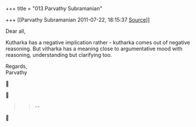 +++
title = "013 Parvathy Subramanian"

+++
[[Parvathy Subramanian	2011-07-22, 18:15:37 [Source](https://groups.google.com/g/samskrita/c/8a9gDkCAFHg)]]



Dear all,  
  
Kutharka has a negative implication rather - kutharka comes out of negative reasoning. But vitharka has a meaning close to argumentative mood with reasoning, understanding but clarifying too.  
  
Regards,  
Parvathy  
  





> 
> > 
> > 
> > 
> > --  
> > 
> > 



